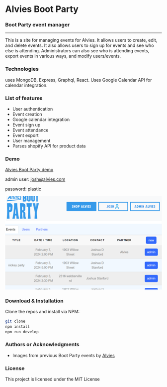 
# Alvies Boot Party

### Boot Party event manager

* * *

This is a site for managing events for Alvies. It allows users to create, edit, and delete events. It also allows users to sign up for events and see who else is attending. Administrators can also see who is attending events, export events in various ways, and modify users/events.


### Technologies

uses MongoDB, Express, Graphql, React. Uses Google Calendar API for calendar integration.


### List of features

*   User authentication
*   Event creation
*   Google calendar integration
*   Event sign up
*   Event attendance
*   Event export
*   User management
*   Parses shopify API for product data

### Demo

[Alvies Boot Party demo](https://boot-party-database-production.up.railway.app/) 




admin user: josh@alvies.com

password: plastic

![](/screenshot.png)


### Download & Installation

Clone the repos and install via NPM: 

```bash
git clone
npm install
npm run develop
```


### Authors or Acknowledgments

* Images from previous Boot Party events by [Alvies](https://alvies.org)

### License

This project is licensed under the MIT License

